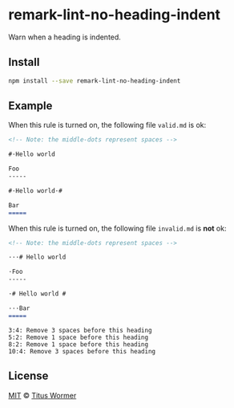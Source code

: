 <!--This file is generated-->

# remark-lint-no-heading-indent

Warn when a heading is indented.

## Install

```sh
npm install --save remark-lint-no-heading-indent
```

## Example

When this rule is turned on, the following file
`valid.md` is ok:

```markdown
<!-- Note: the middle-dots represent spaces -->

#·Hello world

Foo
-----

#·Hello world·#

Bar
=====
```

When this rule is turned on, the following file
`invalid.md` is **not** ok:

```markdown
<!-- Note: the middle-dots represent spaces -->

···# Hello world

·Foo
-----

·# Hello world #

···Bar
=====
```

```text
3:4: Remove 3 spaces before this heading
5:2: Remove 1 space before this heading
8:2: Remove 1 space before this heading
10:4: Remove 3 spaces before this heading
```

## License

[MIT](https://github.com/wooorm/remark-lint/blob/master/LICENSE) © [Titus Wormer](http://wooorm.com)
